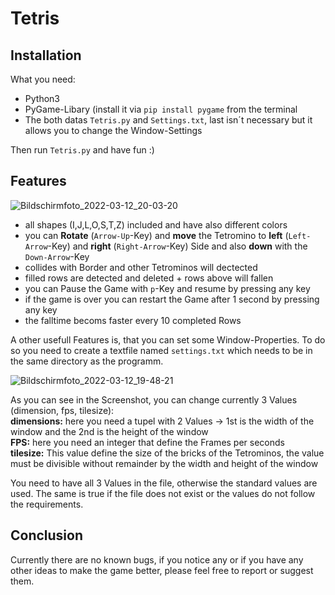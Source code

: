 # Tetris

## Installation

What you need:
- Python3
- PyGame-Libary (install it via `pip install pygame` from the terminal
- The both datas `Tetris.py` and `Settings.txt`, last isn´t necessary but it allows you to change the Window-Settings

Then run `Tetris.py` and have fun :)

## Features

![Bildschirmfoto_2022-03-12_20-03-20](https://user-images.githubusercontent.com/98593245/158031397-626c51a1-960b-4464-96ea-1da6b71b5f54.png)

- all shapes (I,J,L,O,S,T,Z) included and have also different colors
- you can **Rotate** (`Arrow-Up`-Key) and **move** the Tetromino to **left** (`Left-Arrow`-Key) and **right** (`Right-Arrow`-Key) Side and also **down** with the `Down-Arrow`-Key
- collides with Border and other Tetrominos will dectected
- filled rows are detected and deleted + rows above will fallen
- you can Pause the Game with `p`-Key and resume by pressing any key
- if the game is over you can restart the Game after 1 second by pressing any key
- the falltime becoms faster every 10 completed Rows

A other usefull Features is, that you can set some Window-Properties. To do so you need to create a textfile named `settings.txt` which needs to be in the same directory as the programm.

![Bildschirmfoto_2022-03-12_19-48-21](https://user-images.githubusercontent.com/98593245/158030907-0868a3ae-637f-44eb-92f7-66550bd88027.png)

As you can see in the Screenshot, you can change currently 3 Values (dimension, fps, tilesize):  
**dimensions:** here you need a tupel with 2 Values -> 1st is the width of the window and the 2nd is the height of the window  
**FPS:** here you need an integer that define the Frames per seconds  
**tilesize:** This value define the size of the bricks of the Tetrominos, the value must be divisible without remainder by the width and height of the window  

You need to have all 3 Values in the file, otherwise the standard values are used. The same is true if the file does not exist or the values do not follow the requirements.


## Conclusion

Currently there are no known bugs, if you notice any or if you have any other ideas to make the game better, please feel free to report or suggest them.
